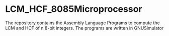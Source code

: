 # LCM_HCF_8085Microprocessor

The repository contains the Assembly Language Programs to compute the LCM and HCF of n 8-bit integers.
The programs are written in GNUSimulator
